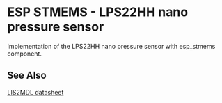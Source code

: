 # ESP STMEMS - LPS22HH nano pressure sensor

Implementation of the LPS22HH nano pressure sensor with esp_stmems component.

## See Also

[LIS2MDL datasheet](https://www.st.com/resource/en/datasheet/lps22hh.pdf)
